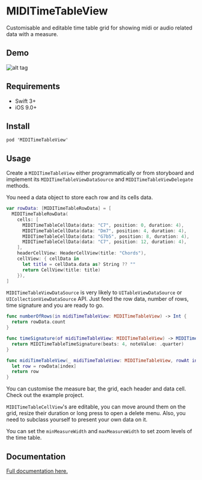 MIDITimeTableView
===
 
Customisable and editable time table grid for showing midi or audio related data with a measure.

Demo
----

![alt tag](https://github.com/cemolcay/MIDITimeTableView/raw/master/demo.gif)

Requirements
----

- Swift 3+
- iOS 9.0+

Install
----

```
pod 'MIDITimeTableView'
```

Usage
----

Create a `MIDITimeTableView` either programmatically or from storyboard and implement its `MIDITimeTableViewDataSource` and `MIDITimeTableViewDelegate` methods.
  
You need a data object to store each row and its cells data.

``` swift
var rowData: [MIDITimeTableRowData] = [
  MIDITimeTableRowData(
    cells: [
      MIDITimeTableCellData(data: "C7", position: 0, duration: 4),
      MIDITimeTableCellData(data: "Dm7", position: 4, duration: 4),
      MIDITimeTableCellData(data: "G7b5", position: 8, duration: 4),
      MIDITimeTableCellData(data: "C7", position: 12, duration: 4),
    ],
    headerCellView: HeaderCellView(title: "Chords"),
    cellView: { cellData in
      let title = cellData.data as? String ?? ""
      return CellView(title: title)
    }),
]
```

`MIDITimeTableViewDataSource` is very likely to `UITableViewDataSource` or `UICollectionViewDataSource` API. Just feed the row data, number of rows, time signature and you are ready to go.

``` swift
func numberOfRows(in midiTimeTableView: MIDITimeTableView) -> Int {
  return rowData.count
}

func timeSignature(of midiTimeTableView: MIDITimeTableView) -> MIDITimeTableTimeSignature {
  return MIDITimeTableTimeSignature(beats: 4, noteValue: .quarter)
}

func midiTimeTableView(_ midiTimeTableView: MIDITimeTableView, rowAt index: Int) -> MIDITimeTableRowData {
  let row = rowData[index]
  return row
}
```
  
You can customise the measure bar, the grid, each header and data cell. Check out the example project.

`MIDITimeTableCellView`'s are editable, you can move around them on the grid, resize their duration or long press to open a delete menu. Also, you need to subclass yourself to present your own data on it.
  
You can set the `minMeasureWidth` and `maxMeasureWidth` to set zoom levels of the time table.

Documentation
----

[Full documentation here.](http://cemolcay.github.io/MIDITimeTableView)
